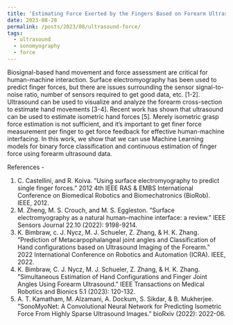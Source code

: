 ```yaml
---
title: 'Estimating Force Exerted by the Fingers Based on Forearm Ultrasound'
date: 2023-08-28
permalink: /posts/2023/08/ultrasound-force/
tags:
  - ultrasound
  - sonomyography
  - force
---
```


<!--permalink: /posts/2012/08/blog-post-4/-->

<p>Biosignal-based hand movement and force assessment are critical for human-machine interaction. Surface electromyography has been used to predict finger forces, but there are issues surrounding the sensor signal-to-noise ratio, number of sensors required to get good data, etc. [1-2]. Ultrasound can be used to visualize and analyze the forearm cross-section to estimate hand movements [3-4]. Recent work has shown that ultrasound can be used to estimate isometric hand forces [5]. Merely isometric grasp force estimation is not sufficient, and it’s important to get finer force measurement per finger to get force feedback for effective human-machine interfacing. In this work, we show that we can use Machine Learning models for binary force classification and continuous estimation of finger force using forearm ultrasound data.</p>

<object data="https://bimbraw.github.io/blob/master/files/2023208571_approved.pdf" width="1000" height="1000" type='application/pdf'></object>

<p>
References - 
<ol>
  <li>C. Castellini, and R. Koiva. ”Using surface electromyography to predict single finger forces.” 2012 4th IEEE RAS & EMBS International Conference on Biomedical Robotics and Biomechatronics (BioRob). IEEE, 2012.</li>
  <li>M. Zheng, M. S. Crouch, and M. S. Eggleston. ”Surface electromyography as a natural human–machine interface: a review.” IEEE Sensors Journal 22.10 (2022): 9198-9214.</li>
  <li>K. Bimbraw, c. J. Nycz, M. J. Schueler, Z. Zhang, & H. K. Zhang. ”Prediction of Metacarpophalangeal joint angles and Classification of Hand configurations based on Ultrasound Imaging of the Forearm.” 2022 International Conference on Robotics and Automation (ICRA). IEEE, 2022.</li>
  <li>K. Bimbraw, C. J. Nycz, M. J. Schueler, Z. Zhang, & H. K. Zhang. ”Simultaneous Estimation of Hand Configurations and Finger Joint Angles Using Forearm Ultrasound.” IEEE Transactions on Medical Robotics and Bionics 5.1 (2023): 120-132.</li>
  <li>A. T. Kamatham, M. Alzamani, A. Dockum, S. Sikdar, & B. Mukherjee. ”SonoMyoNet: A Convolutional Neural Network for Predicting Isometric Force From Highly Sparse Ultrasound Images.” bioRxiv (2022): 2022-06.</li></ol></p>

